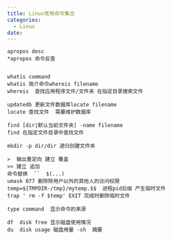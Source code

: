 ```yaml
---
title: Linux常用命令集合
categories:
  - Linux
date:
---
```


	apropos desc
	*apropos 命令反查


	whatis command
	whatis 简介命令whereis filename
	whereis  查找应用程序文件/文件夹 在指定目录搜索文件

	updatedb 更新文件数据库locate filename
	locate 查找文件  需要维护数据库

	find [dir|默认当前文件夹] -name filename
	find 在指定文件目录中查找文件

	mkdir -p dir/dir 递归创建文件夹

	>  输出重定向 建立 覆盖
	>> 建立 追加
	命令替换  ``  $(...)
	umask 077 删除除用户以外的其他人的访问权限
	temp=${TMPDIR-/tmp}/mytemp.$$  进程pid后缀 产生临时文件
	trap ' rm -f $temp' EXIT 完成时删除临时文件

	type command  显示命令的来源

	df  disk free 显示磁盘使用情况
	du  disk usage 磁盘用量 -sh  摘要